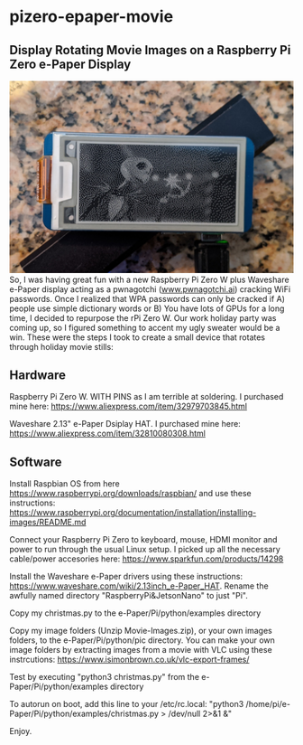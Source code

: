 # pizero-epaper-movie
## Display Rotating Movie Images on a Raspberry Pi Zero e-Paper Display
![Sample Image](https://github.com/DennisFaucher/pizero-epaper-movie/blob/master/IMG_20191213_134338.jpg)
So, I was having great fun with a new Raspberry Pi Zero W plus Waveshare e-Paper display acting as a pwnagotchi (www.pwnagotchi.ai) cracking WiFi passwords. Once I realized that WPA passwords can only be cracked if A) people use simple dictionary words or B) You have lots of GPUs for a long time, I decided to repurpose the rPi Zero W. Our work holiday party was coming up, so I figured something to accent my ugly sweater would be a win. These were the steps I took to create a small device that rotates through holiday movie stills:
## Hardware
Raspberry Pi Zero W. WITH PINS as I am terrible at soldering. I purchased mine here: https://www.aliexpress.com/item/32979703845.html

Waveshare 2.13" e-Paper Dsiplay HAT. I purchased mine here: https://www.aliexpress.com/item/32810080308.html
## Software
Install Raspbian OS from here https://www.raspberrypi.org/downloads/raspbian/ and use these instructions: https://www.raspberrypi.org/documentation/installation/installing-images/README.md

Connect your Raspberry Pi Zero to keyboard, mouse, HDMI monitor and power to run through the usual Linux setup. I picked up all the necessary cable/power accesories here: https://www.sparkfun.com/products/14298

Install the Waveshare e-Paper drivers using these instructions: https://www.waveshare.com/wiki/2.13inch_e-Paper_HAT. Rename the awfully named directory "RaspberryPi\&JetsonNano" to just "Pi".

Copy my christmas.py to the e-Paper/Pi/python/examples directory

Copy my image folders (Unzip Movie-Images.zip), or your own images folders, to the e-Paper/Pi/python/pic directory. You can make your own image folders by extracting images from a movie with VLC using these instrcutions: https://www.isimonbrown.co.uk/vlc-export-frames/

Test by executing "python3 christmas.py" from the e-Paper/Pi/python/examples directory

To autorun on boot, add this line to your /etc/rc.local: "python3 /home/pi/e-Paper/Pi/python/examples/christmas.py > /dev/null 2>&1 &"

Enjoy.
